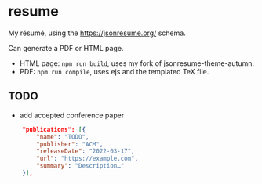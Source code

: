 # resume
My résumé, using the https://jsonresume.org/ schema.

Can generate a PDF or HTML page.

- HTML page: `npm run build`, uses my fork of jsonresume-theme-autumn.
- PDF: `npm run compile`, uses ejs and the templated TeX file.

## TODO

- add accepted conference paper

``` json
    "publications": [{
        "name": "TODO",
        "publisher": "ACM",
        "releaseDate": "2022-03-17",
        "url": "https://example.com",
        "summary": "Description…"
    }],
```
